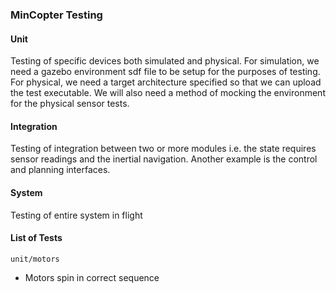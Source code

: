 ### MinCopter Testing


#### Unit
Testing of specific devices both simulated and physical. For simulation, we need a gazebo environment sdf file to be setup for the purposes
of testing. For physical, we need a target architecture specified so that we can upload the test executable. We will also need a method of mocking the environment for the physical sensor tests.

#### Integration
Testing of integration between two or more modules i.e. the state requires sensor readings and the inertial navigation. Another example is the control and planning interfaces.

#### System
Testing of entire system in flight



#### List of Tests

`unit/motors`
- Motors spin in correct sequence

